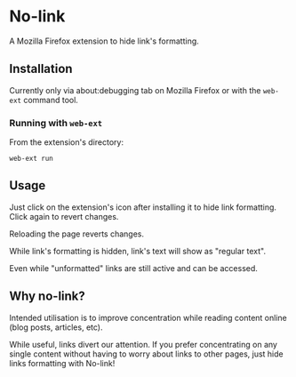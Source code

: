 # No-link

A Mozilla Firefox extension to hide link's formatting.

## Installation

Currently only via about:debugging tab on Mozilla Firefox or with the `web-ext` command tool.

### Running with `web-ext`
From the extension's directory:

`
web-ext run
`

## Usage

Just click on the extension's icon after installing it to hide link formatting. Click again to revert changes.

Reloading the page reverts changes.

While link's formatting is hidden, link's text will show as "regular text".

Even while "unformatted" links are still active and can be accessed.

## Why no-link?

Intended utilisation is to improve concentration while reading content online (blog posts, articles, etc).

While useful, links divert our attention. If you prefer concentrating on any single content without having to worry about links to other pages, just hide links formatting with No-link!
